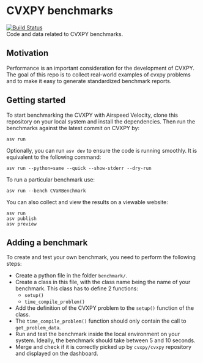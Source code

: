 # CVXPY benchmarks
[![Build Status](http://github.com/cvxpy/benchmarks/workflows/build/badge.svg?event=push)](https://github.com/cvxpy/benchmarks/actions/workflows/build.yml)  
Code and data related to CVXPY benchmarks.

## Motivation
Performance is an important consideration for the development of CVXPY.
The goal of this repo is to collect real-world examples of cvxpy problems and 
to make it easy to generate standardized benchmark reports.

## Getting started
To start benchmarking the CVXPY with Airspeed Velocity, clone this repository on your local system and install the dependencies.
Then run the benchmarks against the latest commit on CVXPY by:
```
asv run
```
Optionally, you can run ``asv dev`` to ensure the code is running smoothly. It is equivalent to the following command:
```
asv run --python=same --quick --show-stderr --dry-run
```
To run a particular benchmark use:
```
asv run --bench CVaRBenchmark
```
You can also collect and view the results on a viewable website:
```
asv run
asv publish
asv preview
```

## Adding a benchmark
To create and test your own benchmark, you need to perform the following steps:
- Create a python file in the folder `benchmark/`.
- Create a class in this file, with the class name being the name of your benchmark. This class has to define 2 functions:
    - `setup()`
    - `time_compile_problem()`
- Add the definition of the CVXPY problem to the `setup()` function of the class.
- The `time_compile_problem()` function should only contain the call to `get_problem_data`.
- Run and test the benchmark inside the local environment on your system. Ideally, the benchmark should take between 5 and 10 seconds.
- Merge and check if it is correctly picked up by `cvxpy/cvxpy` repository and displayed on the dashboard.
